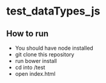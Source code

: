 # test_dataTypes_js

## How to run
- You should have node installed
- git clone this repository
- run bower install
- cd into /test
- open index.html